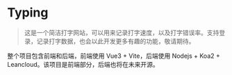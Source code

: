 # Typing

> 这是一个简洁打字网站，可以用来记录打字速度，以及打字错误率。支持登录，记录打字数据，也会以此开发更多有趣的功能，敬请期待。

整个项目包含前端和后端，前端使用 Vue3 + Vite，后端使用 Nodejs + Koa2 + Leancloud。该项目是前端部分，后端也将在未来开源。
